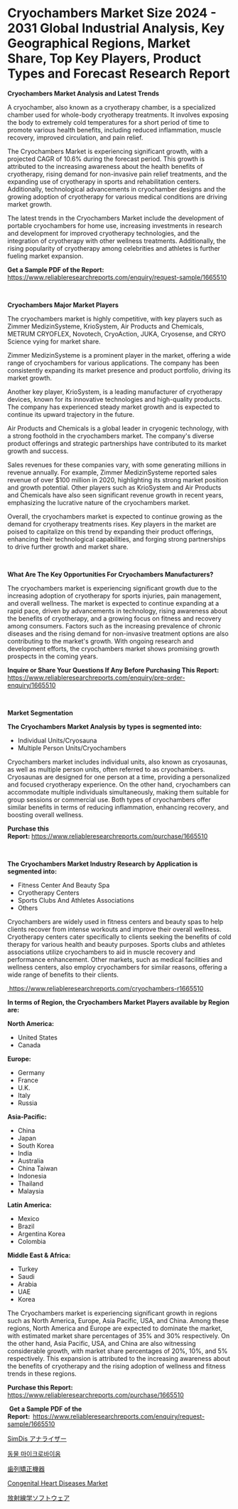 <p><h1>Cryochambers Market Size 2024 - 2031 Global Industrial Analysis, Key Geographical Regions, Market Share, Top Key Players, Product Types and Forecast Research Report</h1></p><p><strong>Cryochambers Market Analysis and Latest Trends</strong></p>
<p><p>A cryochamber, also known as a cryotherapy chamber, is a specialized chamber used for whole-body cryotherapy treatments. It involves exposing the body to extremely cold temperatures for a short period of time to promote various health benefits, including reduced inflammation, muscle recovery, improved circulation, and pain relief. </p><p>The Cryochambers Market is experiencing significant growth, with a projected CAGR of 10.6% during the forecast period. This growth is attributed to the increasing awareness about the health benefits of cryotherapy, rising demand for non-invasive pain relief treatments, and the expanding use of cryotherapy in sports and rehabilitation centers. Additionally, technological advancements in cryochamber designs and the growing adoption of cryotherapy for various medical conditions are driving market growth.</p><p>The latest trends in the Cryochambers Market include the development of portable cryochambers for home use, increasing investments in research and development for improved cryotherapy technologies, and the integration of cryotherapy with other wellness treatments. Additionally, the rising popularity of cryotherapy among celebrities and athletes is further fueling market expansion.</p></p>
<p><strong>Get a Sample PDF of the Report:&nbsp;</strong> <a href="https://www.reliableresearchreports.com/enquiry/request-sample/1665510">https://www.reliableresearchreports.com/enquiry/request-sample/1665510</a></p>
<p>&nbsp;</p>
<p><strong>Cryochambers Major Market Players</strong></p>
<p><p>The cryochambers market is highly competitive, with key players such as Zimmer MedizinSysteme, KrioSystem, Air Products and Chemicals, METRUM CRYOFLEX, Novotech, CryoAction, JUKA, Cryosense, and CRYO Science vying for market share. </p><p>Zimmer MedizinSysteme is a prominent player in the market, offering a wide range of cryochambers for various applications. The company has been consistently expanding its market presence and product portfolio, driving its market growth. </p><p>Another key player, KrioSystem, is a leading manufacturer of cryotherapy devices, known for its innovative technologies and high-quality products. The company has experienced steady market growth and is expected to continue its upward trajectory in the future.</p><p>Air Products and Chemicals is a global leader in cryogenic technology, with a strong foothold in the cryochambers market. The company's diverse product offerings and strategic partnerships have contributed to its market growth and success.</p><p>Sales revenues for these companies vary, with some generating millions in revenue annually. For example, Zimmer MedizinSysteme reported sales revenue of over $100 million in 2020, highlighting its strong market position and growth potential. Other players such as KrioSystem and Air Products and Chemicals have also seen significant revenue growth in recent years, emphasizing the lucrative nature of the cryochambers market.</p><p>Overall, the cryochambers market is expected to continue growing as the demand for cryotherapy treatments rises. Key players in the market are poised to capitalize on this trend by expanding their product offerings, enhancing their technological capabilities, and forging strong partnerships to drive further growth and market share.</p></p>
<p>&nbsp;</p>
<p><strong>What Are The Key Opportunities For Cryochambers Manufacturers?</strong></p>
<p><p>The cryochambers market is experiencing significant growth due to the increasing adoption of cryotherapy for sports injuries, pain management, and overall wellness. The market is expected to continue expanding at a rapid pace, driven by advancements in technology, rising awareness about the benefits of cryotherapy, and a growing focus on fitness and recovery among consumers. Factors such as the increasing prevalence of chronic diseases and the rising demand for non-invasive treatment options are also contributing to the market's growth. With ongoing research and development efforts, the cryochambers market shows promising growth prospects in the coming years.</p></p>
<p><strong>Inquire or Share Your Questions If Any Before Purchasing This Report:</strong> <a href="https://www.reliableresearchreports.com/enquiry/pre-order-enquiry/1665510">https://www.reliableresearchreports.com/enquiry/pre-order-enquiry/1665510</a></p>
<p>&nbsp;</p>
<p><strong>Market Segmentation</strong></p>
<p><strong>The Cryochambers Market Analysis by types is segmented into:</strong></p>
<p><ul><li>Individual Units/Cryosauna</li><li>Multiple Person Units/Cryochambers</li></ul></p>
<p><p>Cryochambers market includes individual units, also known as cryosaunas, as well as multiple person units, often referred to as cryochambers. Cryosaunas are designed for one person at a time, providing a personalized and focused cryotherapy experience. On the other hand, cryochambers can accommodate multiple individuals simultaneously, making them suitable for group sessions or commercial use. Both types of cryochambers offer similar benefits in terms of reducing inflammation, enhancing recovery, and boosting overall wellness.</p></p>
<p><strong>Purchase this Report:&nbsp;</strong><a href="https://www.reliableresearchreports.com/purchase/1665510">https://www.reliableresearchreports.com/purchase/1665510</a></p>
<p>&nbsp;</p>
<p><strong>The Cryochambers Market Industry Research by Application is segmented into:</strong></p>
<p><ul><li>Fitness Center And Beauty Spa</li><li>Cryotherapy Centers</li><li>Sports Clubs And Athletes Associations</li><li>Others</li></ul></p>
<p><p>Cryochambers are widely used in fitness centers and beauty spas to help clients recover from intense workouts and improve their overall wellness. Cryotherapy centers cater specifically to clients seeking the benefits of cold therapy for various health and beauty purposes. Sports clubs and athletes associations utilize cryochambers to aid in muscle recovery and performance enhancement. Other markets, such as medical facilities and wellness centers, also employ cryochambers for similar reasons, offering a wide range of benefits to their clients.</p></p>
<p><a href="https://www.reliableresearchreports.com/cryochambers-r1665510">&nbsp;https://www.reliableresearchreports.com/cryochambers-r1665510</a></p>
<p><strong>In terms of Region, the Cryochambers Market Players available by Region are:</strong></p>
<p>
    <p> <strong> North America: </strong>
        <ul>
            <li>United States</li>
            <li>Canada</li>
        </ul>
        </p> 
    <p> <strong> Europe: </strong>
        <ul>
            <li>Germany</li>
            <li>France</li>
            <li>U.K.</li>
            <li>Italy</li>
            <li>Russia</li>
        </ul>
        </p> 
    <p> <strong> Asia-Pacific: </strong>
        <ul>
            <li>China</li>
            <li>Japan</li>
            <li>South Korea</li>
            <li>India</li>
            <li>Australia</li>
            <li>China Taiwan</li>
            <li>Indonesia</li>
            <li>Thailand</li>
            <li>Malaysia</li>
        </ul>
        </p> 
    <p> <strong> Latin America: </strong>
        <ul>
            <li>Mexico</li>
            <li>Brazil</li>
            <li>Argentina Korea</li>
            <li>Colombia</li>
        </ul>
        </p> 
    <p> <strong> Middle East & Africa: </strong>
        <ul>
            <li>Turkey</li>
            <li>Saudi</li>
            <li>Arabia</li>
            <li>UAE</li>
            <li>Korea</li>
        </ul>
    </p>
    </p>
<p><p>The Cryochambers market is experiencing significant growth in regions such as North America, Europe, Asia Pacific, USA, and China. Among these regions, North America and Europe are expected to dominate the market, with estimated market share percentages of 35% and 30% respectively. On the other hand, Asia Pacific, USA, and China are also witnessing considerable growth, with market share percentages of 20%, 10%, and 5% respectively. This expansion is attributed to the increasing awareness about the benefits of cryotherapy and the rising adoption of wellness and fitness trends in these regions.</p></p>
<p><strong>Purchase this Report: </strong><a href="https://www.reliableresearchreports.com/purchase/1665510">https://www.reliableresearchreports.com/purchase/1665510</a></p>
<p>&nbsp;<strong>Get a Sample PDF of the Report:&nbsp;&nbsp;</strong><a href="https://www.reliableresearchreports.com/enquiry/request-sample/1665510">https://www.reliableresearchreports.com/enquiry/request-sample/1665510</a></p>
<p><strong></strong></p>
<p><p><a href="https://medium.com/@jacobkelly525/simdis-analyzer%E5%B8%82%E5%A0%B4%E8%AA%BF%E6%9F%BB%E3%83%AC%E3%83%9D%E3%83%BC%E3%83%88-%E3%81%9D%E3%81%AE%E6%AD%B4%E5%8F%B2%E3%81%A82024%E5%B9%B4%E3%81%8B%E3%82%892031%E5%B9%B4%E3%81%BE%E3%81%A7%E3%81%AE%E4%BA%88%E6%B8%AC-10771310cf32">SimDis アナライザー</a></p><p><a href="https://github.com/fernandotryO5lson96765/Market-Research-Report-List-1/blob/main/875901342516.md">동물 마이크로바이옴</a></p><p><a href="https://github.com/RudySimonis2023/Market-Research-Report-List-1/blob/main/576404646632.md">歯列矯正機器</a></p><p><a href="https://github.com/Glendatilghmankmgz0rbhwpy/Market-Research-Report-List-2/blob/main/congenital-heart-diseases-market.md">Congenital Heart Diseases Market</a></p><p><a href="https://medium.com/@cierrahayes94/%E6%94%BE%E5%B0%84%E7%B7%9A%E5%AD%A6%E3%82%BD%E3%83%95%E3%83%88%E3%82%A6%E3%82%A7%E3%82%A2%E5%B8%82%E5%A0%B4%E3%81%AE%E5%88%86%E6%9E%90-%E3%81%9D%E3%81%AEcagr-%E5%B8%82%E5%A0%B4%E3%82%BB%E3%82%B0%E3%83%A1%E3%83%B3%E3%83%86%E3%83%BC%E3%82%B7%E3%83%A7%E3%83%B3-%E4%B8%A6%E3%81%B3%E3%81%AB%E3%82%B0%E3%83%AD%E3%83%BC%E3%83%90%E3%83%AB%E7%94%A3%E6%A5%AD%E6%A6%82%E8%A6%81-bdafb4364e3a">放射線学ソフトウェア</a></p></p>